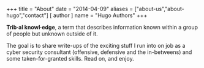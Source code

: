 +++
title = "About"
date = "2014-04-09"
aliases = ["about-us","about-hugo","contact"]
[ author ]
  name = "Hugo Authors"
+++

**Trib·​al knowl·​edge**, a term that describes information known within a group of people but unknown outside of it.


The goal is to share write-ups of the exciting stuff I run into on job as a cyber security consultant (offensive, defensive and the in-betweens) and some taken-for-granted skills. Read on, and enjoy.
